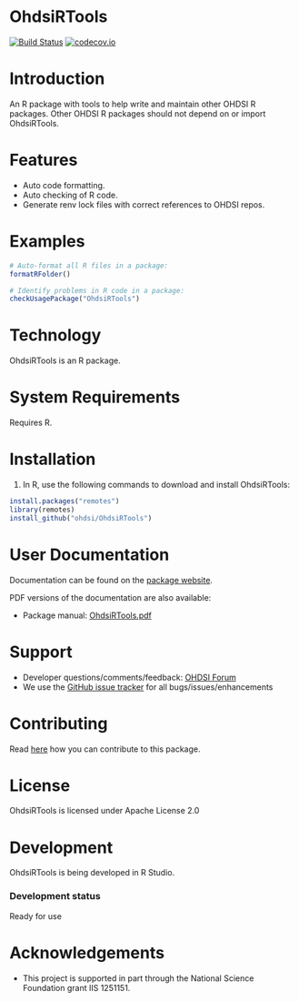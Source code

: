 OhdsiRTools
===========

[![Build Status](https://travis-ci.org/OHDSI/OhdsiRTools.svg?branch=master)](https://travis-ci.org/OHDSI/OhdsiRTools)
[![codecov.io](https://codecov.io/github/OHDSI/OhdsiRTools/coverage.svg?branch=master)](https://codecov.io/github/OHDSI/OhdsiRTools?branch=master)

Introduction
============
An R package with tools to help write and maintain other OHDSI R packages. Other OHDSI R packages should not depend on or import OhdsiRTools.

Features
========
- Auto code formatting.
- Auto checking of R code.
- Generate renv lock files with correct references to OHDSI repos.

Examples
========

```r
# Auto-format all R files in a package:
formatRFolder()

# Identify problems in R code in a package:
checkUsagePackage("OhdsiRTools")
```

Technology
============
OhdsiRTools is an R package.

System Requirements
============
Requires R.


Installation
=============
1. In R, use the following commands to download and install OhdsiRTools:

  ```r
  install.packages("remotes")
  library(remotes)
  install_github("ohdsi/OhdsiRTools")
  ```

User Documentation
==================
Documentation can be found on the [package website](https://ohdsi.github.io/OhdsiRTools).

PDF versions of the documentation are also available:
* Package manual: [OhdsiRTools.pdf](https://raw.githubusercontent.com/OHDSI/OhdsiRTools/master/extras/OhdsiRTools.pdf)

Support
=======
* Developer questions/comments/feedback: <a href="http://forums.ohdsi.org/c/developers">OHDSI Forum</a>
* We use the <a href="https://github.com/OHDSI/OhdsiRTools/issues">GitHub issue tracker</a> for all bugs/issues/enhancements

Contributing
============
Read [here](https://ohdsi.github.io/MethodsLibrary/contribute.html) how you can contribute to this package.

License
=======
OhdsiRTools is licensed under Apache License 2.0

Development
===========
OhdsiRTools is being developed in R Studio.

### Development status

Ready for use

# Acknowledgements
- This project is supported in part through the National Science Foundation grant IIS 1251151.
